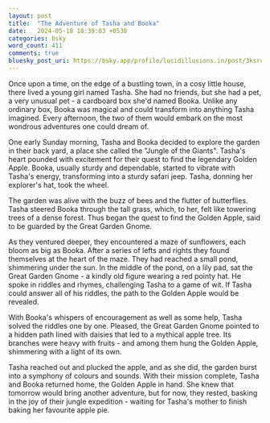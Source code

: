```yaml
---
layout: post
title:  "The Adventure of Tasha and Booka"
date:   2024-05-18 18:39:03 +0530
categories: bsky
word_count: 411
comments: true
bluesky_post_uri: https://bsky.app/profile/lucidillusions.in/post/3ksrufsdirc26
---
```


Once upon a time, on the edge of a bustling town, in a cosy little house, there lived a young girl named Tasha. She had no friends, but she had a pet, a very unusual pet - a cardboard box she'd named Booka. Unlike any ordinary box, Booka was magical and could transform into anything Tasha imagined. Every afternoon, the two of them would embark on the most wondrous adventures one could dream of.

One early Sunday morning, Tasha and Booka decided to explore the garden in their back yard, a place she called the "Jungle of the Giants". Tasha's heart pounded with excitement for their quest to find the legendary Golden Apple. Booka, usually sturdy and dependable, started to vibrate with Tasha's energy, transforming into a sturdy safari jeep. Tasha, donning her explorer's hat, took the wheel.

The garden was alive with the buzz of bees and the flutter of butterflies. Tasha steered Booka through the tall grass, which, to her, felt like towering trees of a dense forest. Thus began the quest to find the Golden Apple, said to be guarded by the Great Garden Gnome.

As they ventured deeper, they encountered a maze of sunflowers, each bloom as big as Booka. After a series of lefts and rights they found themselves at the heart of the maze. They had reached a small pond, shimmering under the sun. In the middle of the pond, on a lily pad, sat the Great Garden Gnome - a kindly old figure wearing a red pointy hat. He spoke in riddles and rhymes, challenging Tasha to a game of wit. If Tasha could answer all of his riddles, the path to the Golden Apple would be revealed.

With Booka's whispers of encouragement as well as some help, Tasha solved the riddles one by one. Pleased, the Great Garden Gnome pointed to a hidden path lined with daisies that led to a mythical apple tree. Its branches were heavy with fruits - and among them hung the Golden Apple, shimmering with a light of its own.

Tasha reached out and plucked the apple, and as she did, the garden burst into a symphony of colours and sounds. With their mission complete, Tasha and Booka returned home, the Golden Apple in hand. She knew that tomorrow would bring another adventure, but for now, they rested, basking in the joy of their jungle expedition - waiting for Tasha's mother to finish baking her favourite apple pie.
